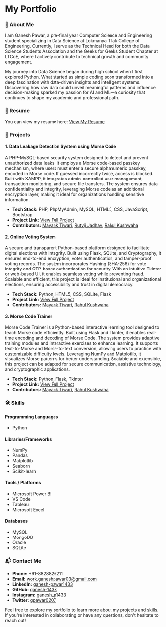 # My Portfolio

### 👤 About Me

I am Ganesh Pawar, a pre-final year Computer Science and Engineering student specializing in Data Science at Lokmanya Tilak College of Engineering. Currently, I serve as the Technical Head for both the Data Science Students Association and the Geeks for Geeks Student Chapter at LTCoE, where I actively contribute to technical growth and community engagement.

My journey into Data Science began during high school when I first explored Python. What started as simple coding soon transformed into a deep fascination with data-driven insights and intelligent systems. Discovering how raw data could unveil meaningful patterns and influence decision-making sparked my passion for AI and ML—a curiosity that continues to shape my academic and professional path.

### 📄 Resume

You can view my resume here: [View My Resume](https://drive.google.com/file/d/1DdOdDmVFqRthTtwPZd37DFkJqdwJGTJ9/view?usp=sharing)

### 💼 Projects

#### 1. **Data Leakage Detection System using Morse Code**

A PHP-MySQL-based security system designed to detect and prevent unauthorized data leaks. It employs a Morse code-based passkey mechanism, where users must enter a secure alphanumeric passkey, encoded in Morse code. If guessed incorrectly twice, access is blocked. Built with XAMPP, it integrates admin-controlled user management, transaction monitoring, and secure file transfers. The system ensures data confidentiality and integrity, leveraging Morse code as an additional encryption layer, making it ideal for organizations handling sensitive information.

* **Tech Stack:** PHP, PhpMyAdmin, MySQL, HTML5, CSS, JavaScript, Bootstrap
* **Project Link:** [View Full Project](https://github.com/ganesh-1433/Data_Leakage)
* **Contributors:** [Mayank Tiwari](https://www.linkedin.com/in/mayank-tiwari04/), [Rutvij Jadhav](https://www.linkedin.com/in/jadhavrutvij/), [Rahul Kushwaha](https://www.linkedin.com/in/rahulkushwaha15/)

#### 2. **Online Voting System**

A secure and transparent Python-based platform designed to facilitate digital elections with integrity. Built using Flask, SQLite, and Cryptography, it ensures end-to-end encryption, voter authentication, and tamper-proof voting records. The system incorporates Hashing (SHA-256) for vote integrity and OTP-based authentication for security. With an intuitive Tkinter or web-based UI, it enables seamless voting while preventing fraud. Scalable and efficient, this project is ideal for institutional and organizational elections, ensuring accessibility and trust in digital democracy.

* **Tech Stack:** Python, HTML5, CSS, SQLite, Flask
* **Project Link:** [View Full Project](https://github.com/ganesh-1433/Online-Voting-System)
* **Contributors:** [Mayank Tiwari](https://www.linkedin.com/in/mayank-tiwari04/), [Rahul Kushwaha](https://www.linkedin.com/in/rahulkushwaha15/)

#### 3. **Morse Code Trainer**

Morse Code Trainer is a Python-based interactive learning tool designed to teach Morse code efficiently. Built using Flask and Tkinter, it enables real-time encoding and decoding of Morse Code. The system provides adaptive training modules and interactive exercises to enhance learning. It supports text-to-Morse and Morse-to-text conversion, allowing users to practice with customizable difficulty levels. Leveraging NumPy and Matplotlib, it visualizes Morse patterns for better understanding. Scalable and extensible, this project can be adapted for secure communication, assistive technology, and cryptographic applications.

* **Tech Stack:** Python, Flask, Tkinter
* **Project Link:** [View Full Project](https://github.com/ganesh-1433/morse_code_trainer)
* **Contributors:** [Mayank Tiwari](https://www.linkedin.com/in/mayank-tiwari04/), [Rahul Kushwaha](https://www.linkedin.com/in/rahulkushwaha15/)

### 🛠️ Skills

#### Programming Languages

* Python

#### Libraries/Frameworks

* NumPy
* Pandas
* Matplotlib
* Seaborn
* Scikit-learn

#### Tools / Platforms

* Microsoft Power BI
* VS Code
* Tableau
* Microsoft Excel

#### Databases

* MySQL
* MongoDB
* Oracle
* SQLite

### 📬 Contact Me

* **Phone:** +91-8828826211
* **Email:** [work.ganeshpawar03@gmail.com](mailto:work.ganeshpawar03@gmail.com)
* **LinkedIn:** [ganesh-pawar1433](https://www.linkedin.com/in/ganesh-pawar1433/)
* **GitHub:** [ganesh-1433](https://github.com/ganesh-1433)
* **Instagram:** [ganesh_p1433](https://www.instagram.com/ganesh_p1433/)
* **Twitter:** [gpawar0207](https://twitter.com/gpawar0207)


Feel free to explore my portfolio to learn more about my projects and skills. If you're interested in collaborating or have any questions, don't hesitate to reach out!
